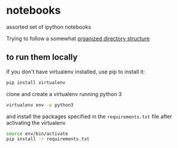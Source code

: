 # notebooks
assorted set of ipython notebooks

Trying to follow a somewhat [organized directory structure](https://drivendata.github.io/cookiecutter-data-science/#directory-structure)

## to run them locally

If you don't have virtualenv installed, use pip to install it:
```sh
pip install virtualenv
```

clone and create a virtualenv running python 3
```sh
virtualenv env -p python3
```

and install the packages specified in the `requirements.txt` file after activating the virtualenv
```sh
source env/bin/activate
pip install -r requirements.txt
```
